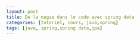 ```yaml
---
layout: post
title: De la magie dans le code avec spring data
categories: [tutoriel, cours, java,spring]
tags: [java, spring,spring data,jpa]
---
```

